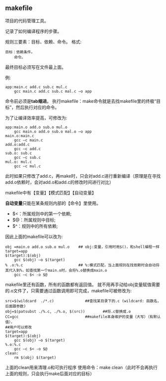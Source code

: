 ## makefile

项目的代码管理工具。

记录了如何编译程序的步骤。

规则三要素：目标、依赖、命令。
格式:
```
目标：依赖条件。
    命令。
```

最终目标必须写在文件最上面。

例:
```
app:main.c add.c sub.c mul.c
	gcc main.c add.c sub.c mal.c –o app
```
命令前必须是**tab缩进**。
执行makefile：make命令就是去找makefile里的终极“目标”，然后执行对应的命令。

为了让编译效率提高，可修改为:
```
app:main.o add.o sub.o mul.o
	gcc main.o add.o sub.o mal.o –o app
main.o:main.c
	gcc –c main.c
add.o:add.c
	gcc –c add.c
sub.o: sub.c
	gcc –c sub.c
mul.o: mul.c
	gcc –c mul.c
```
此时如果只修改了add.c，再make时，只会对add.c进行重新编译（原理是在寻找add.o依赖时，会对add.o和add.c的修改时间进行对比）
 

makefile中有【变量】【模式匹配】【自动变量】

**自动变量**只能在某条规则内部的【命令】里使用。
* $<：所属规则中的第一个依赖;
* $@：所属规则中目标;
* $^：规则中的所有依赖;

因此上面的makefile可以改为:
```
obj =main.o add.o sub.o mul.o    ## obj:变量，引用时用$()，和shell编程一样
target=app
$(target):$(obj)
	gcc $(obj) –o $(target)
% .o:%.c                         ## %:模式匹配，当上面规则在找依赖时会自动将其代入到%，如查找第一个main.o时，会将%.o替换成main.o
	gcc –c $< -o $@
```

makefile里还有函数，所有的函数都有返回值。
就不用再手动给obj变量赋值需要的.o文件了，只需要通过函数调用即可完成，makefile可被修改为:
```
src=$(wildcard  ./*.c)				##查找某目录下的.c (wildcard: 函数名，后面跟参数)
obj=$(patsubst ./%.c, ./%.o, $(src))		##将.c替换成.o
CC=gcc				                ##makefile本身维护的变量（大写）（有默认值），
##用户可以修改
target=app
$(target):$(obj)
	gcc $(obj) –o $(target)
%.o:%.c
	gcc –c $< -o $@
clean:							
	rm $(obj) $(target)
```
上面的clean用来清理.o和可执行程序
使用命令：make clean（此时不会再执行上面的规则，只会执行make后面对应的目标）


